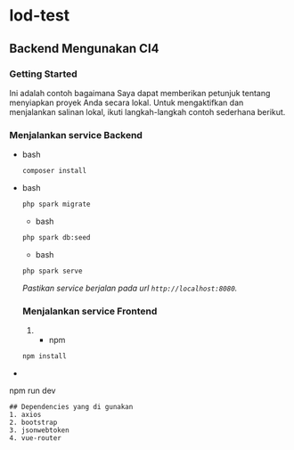 # lod-test

## Backend Mengunakan CI4
### Getting Started
Ini adalah contoh bagaimana Saya dapat memberikan petunjuk tentang menyiapkan proyek Anda secara lokal.
Untuk mengaktifkan dan menjalankan salinan lokal, ikuti langkah-langkah contoh sederhana berikut.
### Menjalankan service Backend
* bash
  ```sh
  composer install
  ```
* bash
  ```sh
  php spark migrate
  ```
  * bash
  ```sh
  php spark db:seed
  ```
   * bash
  ```sh
  php spark serve
  ```
  _Pastikan service berjalan pada url ```http://localhost:8080```._
  ### Menjalankan service Frontend

  1. * npm
  ```sh
  npm install
  ```
*   ```sh
  npm run dev
  ```
## Dependencies yang di gunakan
1. axios
2. bootstrap
3. jsonwebtoken
4. vue-router

